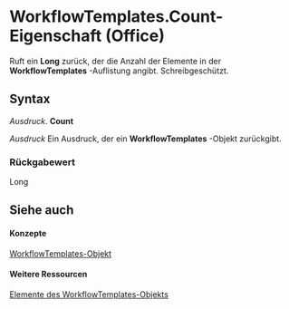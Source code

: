 
# WorkflowTemplates.Count-Eigenschaft (Office)

Ruft ein  **Long** zurück, der die Anzahl der Elemente in der **WorkflowTemplates** -Auflistung angibt. Schreibgeschützt.


## Syntax

 _Ausdruck_. **Count**

 _Ausdruck_ Ein Ausdruck, der ein **WorkflowTemplates** -Objekt zurückgibt.


### Rückgabewert

Long


## Siehe auch


#### Konzepte


[WorkflowTemplates-Objekt](01df4716-4440-7761-8504-22f78e40f8e4.md)
#### Weitere Ressourcen


[Elemente des WorkflowTemplates-Objekts](http://msdn.microsoft.com/library/a29def44-dfe2-04fb-db6d-585c31e0fb32%28Office.15%29.aspx)